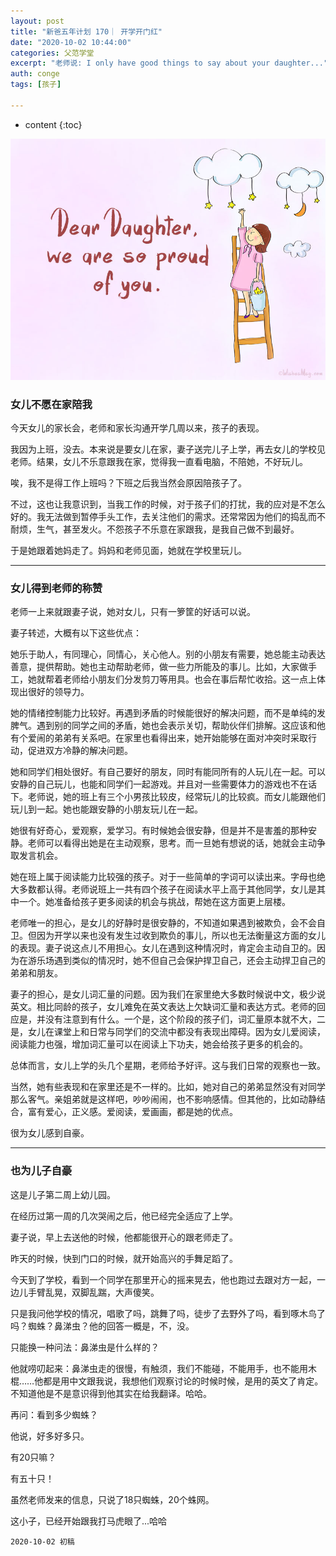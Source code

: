 ```yaml
---
layout: post
title: "新爸五年计划 170｜ 开学开门红"
date: "2020-10-02 10:44:00"
categories: 父范学堂
excerpt: "老师说: I only have good things to say about your daughter..."
auth: conge
tags: [孩子]

---
```

* content
{:toc}

 ![back to school](/assets/images/父范学堂/Proud-of-You-Message-for-Daughter.jpg)

### 女儿不愿在家陪我

今天女儿的家长会，老师和家长沟通开学几周以来，孩子的表现。

我因为上班，没去。本来说是要女儿在家，妻子送完儿子上学，再去女儿的学校见老师。结果，女儿不乐意跟我在家，觉得我一直看电脑，不陪她，不好玩儿。

唉，我不是得工作上班吗？下班之后我当然会原因陪孩子了。

不过，这也让我意识到，当我工作的时候，对于孩子们的打扰，我的应对是不怎么好的。我无法做到暂停手头工作，去关注他们的需求。还常常因为他们的捣乱而不耐烦，生气，甚至发火。不怨孩子不乐意在家跟我，是我自己做不到最好。

于是她跟着她妈走了。妈妈和老师见面，她就在学校里玩儿。

----

### 女儿得到老师的称赞

老师一上来就跟妻子说，她对女儿，只有一箩筐的好话可以说。

妻子转述，大概有以下这些优点：

她乐于助人，有同理心，同情心，关心他人。别的小朋友有需要，她总能主动表达善意，提供帮助。她也主动帮助老师，做一些力所能及的事儿。比如，大家做手工，她就帮着老师给小朋友们分发剪刀等用具。也会在事后帮忙收拾。这一点上体现出很好的领导力。

她的情绪控制能力比较好。再遇到矛盾的时候能很好的解决问题，而不是单纯的发脾气。遇到别的同学之间的矛盾，她也会表示关切，帮助伙伴们排解。这应该和他有个爱闹的弟弟有关系吧。在家里也看得出来，她开始能够在面对冲突时采取行动，促进双方冷静的解决问题。

她和同学们相处很好。有自己要好的朋友，同时有能同所有的人玩儿在一起。可以安静的自己玩儿，也能和同学们一起游戏。并且对一些需要体力的游戏也不在话下。老师说，她的班上有三个小男孩比较皮，经常玩儿的比较疯。而女儿能跟他们玩儿到一起。她也能跟安静的小朋友玩儿在一起。

她很有好奇心，爱观察，爱学习。有时候她会很安静，但是并不是害羞的那种安静。老师可以看得出她是在主动观察，思考。而一旦她有想说的话，她就会主动争取发言机会。

她在班上属于阅读能力比较强的孩子。对于一些简单的字词可以读出来。字母也绝大多数都认得。老师说班上一共有四个孩子在阅读水平上高于其他同学，女儿是其中一个。她准备给孩子更多阅读的机会与挑战，帮她在这方面更上层楼。

老师唯一的担心，是女儿的好静时是很安静的，不知道如果遇到被欺负，会不会自卫。但因为开学以来也没有发生过收到欺负的事儿，所以也无法衡量这方面的女儿的表现。妻子说这点儿不用担心。女儿在遇到这种情况时，肯定会主动自卫的。因为在游乐场遇到类似的情况时，她不但自己会保护捍卫自己，还会主动捍卫自己的弟弟和朋友。

妻子的担心，是女儿词汇量的问题。因为我们在家里绝大多数时候说中文，极少说英文。相比同龄的孩子，女儿难免在英文表达上欠缺词汇量和表达方式。老师的回应是，并没有注意到有什么。一个是，这个阶段的孩子们，词汇量原本就不大，二是，女儿在课堂上和日常与同学们的交流中都没有表现出障碍。因为女儿爱阅读，阅读能力也强，增加词汇量可以在阅读上下功夫，她会给孩子更多的机会的。

总体而言，女儿上学的头几个星期，老师给予好评。这与我们日常的观察也一致。

当然，她有些表现和在家里还是不一样的。比如，她对自己的弟弟显然没有对同学那么客气。亲姐弟就是这样吧，吵吵闹闹，也不影响感情。但其他的，比如动静结合，富有爱心，正义感。爱阅读，爱画画，都是她的优点。

很为女儿感到自豪。

-----

### 也为儿子自豪

这是儿子第二周上幼儿园。

在经历过第一周的几次哭闹之后，他已经完全适应了上学。

妻子说，早上去送他的时候，他都能很开心的跟老师走了。

昨天的时候，快到门口的时候，就开始高兴的手舞足蹈了。

今天到了学校，看到一个同学在那里开心的摇来晃去，他也跑过去跟对方一起，一边儿手臂乱晃，双脚乱踹，大声傻笑。

只是我问他学校的情况，唱歌了吗，跳舞了吗，徒步了去野外了吗，看到啄木鸟了吗？蜘蛛？鼻涕虫？他的回答一概是，不，没。

只能换一种问法：鼻涕虫是什么样的？

他就唠叨起来：鼻涕虫走的很慢，有触须，我们不能碰，不能用手，也不能用木棍……他都是用中文跟我说，我想他们观察讨论的时候时候，是用的英文了肯定。不知道他是不是意识得到他其实在给我翻译。哈哈。

再问：看到多少蜘蛛？

他说，好多好多只。

有20只嘛？

有五十只！

虽然老师发来的信息，只说了18只蜘蛛，20个蛛网。

这小子，已经开始跟我打马虎眼了...哈哈

```
2020-10-02 初稿
```

